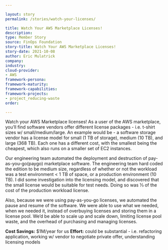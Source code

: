 ```yaml
---

layout: story
permalink: /stories/watch-your-licenses/

title: Watch Your AWS Marketplace Licenses!
description:
type: Member Story
source: FinOps Foundation
story-title: Watch Your AWS Marketplace Licenses!
story-date: 2021-10-08
author: Eric Mulatrick
company: 
industry: 
cloud-provider: 
- AWS
framework-persona:
framework-maturity:
framework-capabilities:
framework-projects:
- project_reducing-waste
order:

---
```


Watch your AWS Marketplace licenses!  As a user of the AWS marketplace, you’ll find software vendors offer different license packages - i.e. t-shirt sizes w/ small/medium/large.  An example would be - a software storage vendor has a license model for small (1 TB of storage), medium (10 TB), and large (368 TB).  Each one has a different cost, with the smallest being the cheapest, which also runs on a smaller set of EC2 instances.  

Our engineering team automated the deployment and destruction of pay-as-you-go(paygo)  marketplace software.  The engineering team hard coded the edition to be medium size, regardless of whether or not the workload was a test environment < 1 TB of space, or a production environment (10 TB).   I did some investigation into the licensing model, and discovered that the small license would be suitable for test needs.  Doing so was ⅓ of the cost of the production workload license.  

Also, because we were using pay-as-you-go licenses, we automated the pause and resume of the software.  We were able to use what we needed, when we needed it, instead of overbuying licenses and storing them in a license pool.  We’d be able to scale up and scale down, limiting license pool waste, and the overhead of purchasing and managing licenses.  

**Cost Savings:**  $1M/year for us
**Effort:**  could be substantial - i.e. refactoring application, working w/ vendor to negotiate private offer, understanding licensing models
